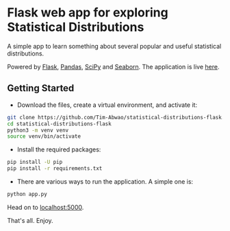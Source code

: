 # Flask web app for exploring Statistical Distributions

A simple app to learn something about several popular and useful statistical distributions.

Powered by [Flask](https://palletsprojects.com/p/flask/), [Pandas](https://pandas.pydata.org), [SciPy](https://www.scipy.org) and [Seaborn](https://seaborn.pydata.org). The application is live [here](https://statistics-distributions.herokuapp.com).

## Getting Started

- Download the files, create a virtual environment, and activate it:

```bash
git clone https://github.com/Tim-Abwao/statistical-distributions-flask.git
cd statistical-distributions-flask
python3 -m venv venv
source venv/bin/activate
```

- Install the required packages:

```bash
pip install -U pip
pip install -r requirements.txt
```

- There are various ways to run the application. A simple one is:

```bash
python app.py
```

Head on to [localhost:5000](http://127.0.0.1:5000).

That's all. Enjoy.
